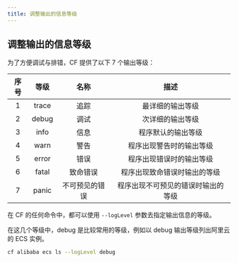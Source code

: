 ```yaml
---
title: 调整输出的信息等级
---
```


## 调整输出的信息等级

为了方便调试与排错，CF 提供了以下 7 个输出等级：

| 序号 | 等级  |      名称      |                描述                |
| :--: | :---: | :------------: | :--------------------------------: |
|  1   | trace |      追踪      |          最详细的输出等级          |
|  2   | debug |      调试      |          次详细的输出等级          |
|  3   | info  |      信息      |         程序默认的输出等级         |
|  4   | warn  |      警告      |      程序出现警告时的输出等级      |
|  5   | error |      错误      |      程序出现错误时的输出等级      |
|  6   | fatal |    致命错误    |    程序出现致命错误时输出的等级    |
|  7   | panic | 不可预见的错误 | 程序出现不可预见的错误时输出的等级 |

 在 CF 的任何命令中，都可以使用 `--logLevel` 参数去指定输出信息的等级。

在这几个等级中，debug 是比较常用的等级，例如以 debug 输出等级列出阿里云的 ECS 实例。

```bash
cf alibaba ecs ls --logLevel debug
```

<Vssue />

<script>
export default {
    mounted () {
      this.$page.lastUpdated = "2022年9月7日"
    }
  }
</script>
